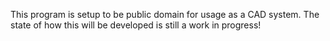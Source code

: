 This program is setup to be public domain for usage as a CAD system. The state of how this will be developed is still a work in progress!
